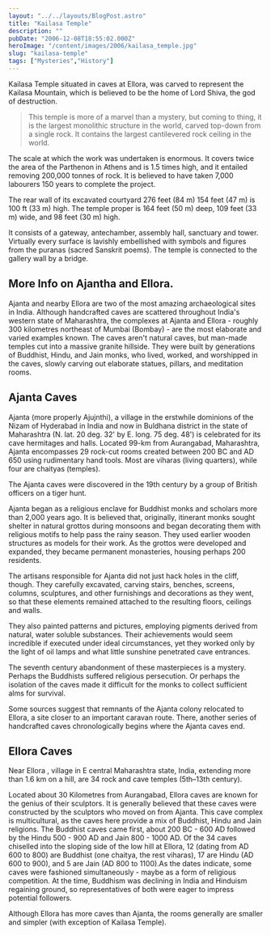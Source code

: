 ```yaml
---
layout: "../../layouts/BlogPost.astro"
title: "Kailasa Temple"
description: ""
pubDate: "2006-12-08T18:55:02.000Z"
heroImage: "/content/images/2006/kailasa_temple.jpg"
slug: "kailasa-temple"
tags: ["Mysteries","History"]
---
```


Kailasa Temple situated in caves at Ellora, was carved to represent the Kailasa Mountain, which is believed to be the home of Lord Shiva, the god of destruction.

> This temple is more of a marvel than a mystery, but coming to thing, it is the largest monolithic structure in the world, carved top-down from a single rock. It contains the largest cantilevered rock ceiling in the world.

The scale at which the work was undertaken is enormous. It covers twice the area of the Parthenon in Athens and is 1.5 times high, and it entailed removing 200,000 tonnes of rock. It is believed to have taken 7,000 labourers 150 years to complete the project.

The rear wall of its excavated courtyard 276 feet (84 m) 154 feet (47 m) is 100 ft (33 m) high. The temple proper is 164 feet (50 m) deep, 109 feet (33 m) wide, and 98 feet (30 m) high.

It consists of a gateway, antechamber, assembly hall, sanctuary and tower. Virtually every surface is lavishly embellished with symbols and figures from the puranas (sacred Sanskrit poems). The temple is connected to the gallery wall by a bridge.

## More Info on Ajantha and Ellora.

Ajanta and nearby Ellora are two of the most amazing archaeological sites in India. Although handcrafted caves are scattered throughout India's western state of Maharashtra, the complexes at Ajanta and Ellora - roughly 300 kilometres northeast of Mumbai (Bombay) - are the most elaborate and varied examples known. The caves aren't natural caves, but man-made temples cut into a massive granite hillside. They were built by generations of Buddhist, Hindu, and Jain monks, who lived, worked, and worshipped in the caves, slowly carving out elaborate statues, pillars, and meditation rooms.

## Ajanta Caves

Ajanta (more properly Ajujnthi), a village in the erstwhile dominions of the Nizam of Hyderabad in India and now in Buldhana district in the state of Maharashtra
(N. lat. 20 deg. 32' by E. long. 75 deg. 48') is celebrated for its cave hermitages and halls.
Located 99-km from Aurangabad, Maharashtra, Ajanta encompasses 29 rock-cut rooms created between 200 BC and AD 650 using rudimentary hand tools. Most are viharas (living quarters), while four are chaityas (temples).

The Ajanta caves were discovered in the 19th century by a group of British officers on a tiger hunt.

Ajanta began as a religious enclave for Buddhist monks and scholars more than 2,000 years ago. It is believed that, originally, itinerant monks sought shelter in natural grottos during monsoons and began decorating them with religious motifs to help pass the rainy season. They used earlier wooden structures as models for their work. As the grottos were developed and expanded, they became permanent monasteries, housing perhaps 200 residents.

The artisans responsible for Ajanta did not just hack holes in the cliff, though. They carefully excavated, carving stairs, benches, screens, columns, sculptures, and other furnishings and decorations as they went, so that these elements remained attached to the resulting floors, ceilings and walls.

They also painted patterns and pictures, employing pigments derived from natural, water soluble substances. Their achievements would seem incredible if executed under ideal circumstances, yet they worked only by the light of oil lamps and what little sunshine penetrated cave entrances.

The seventh century abandonment of these masterpieces is a mystery. Perhaps the Buddhists suffered religious persecution. Or perhaps the isolation of the caves made it difficult for the monks to collect sufficient alms for survival.

Some sources suggest that remnants of the Ajanta colony relocated to Ellora, a site closer to an important caravan route. There, another series of handcrafted caves chronologically begins where the Ajanta caves end.

## Ellora Caves

Near Ellora , village in E central Maharashtra state, India, extending more than 1.6 km on a hill, are 34 rock and cave temples (5th–13th century).

Located about 30 Kilometres from Aurangabad, Ellora caves are known for the genius of their sculptors. It is generally believed that these caves were constructed by the sculptors who moved on from Ajanta. This cave complex is multicultural, as the caves here provide a mix of Buddhist, Hindu and Jain religions. The Buddhist caves came first, about 200 BC - 600 AD followed by the Hindu 500 - 900 AD and Jain 800 - 1000 AD.
Of the 34 caves chiselled into the sloping side of the low hill at Ellora, 12 (dating from AD 600 to 800) are Buddhist (one chaitya, the rest viharas), 17 are Hindu (AD 600 to 900), and 5 are Jain (AD 800 to 1100).As the dates indicate, some caves were fashioned simultaneously - maybe as a form of religious competition. At the time, Buddhism was declining in India and Hinduism regaining ground, so representatives of both were eager to impress potential followers.

Although Ellora has more caves than Ajanta, the rooms generally are smaller and simpler (with exception of Kailasa Temple).